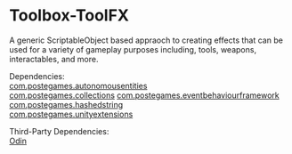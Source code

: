 # Toolbox-ToolFX
A generic ScriptableObject based appraoch to creating effects that can be used for a variety of gameplay purposes including, tools, weapons, interactables, and more.

Dependencies:  
[com.postegames.autonomousentities](https://github.com/Slugronaut/Toolbox-AutonomousEntities)  
[com.postegames.collections](https://github.com/Slugronaut/Toolbox-Collections) 
[com.postegames.eventbehaviourframework](https://github.com/Slugronaut/Toolbox-EventBehaviourFramework)  
[com.postegames.hashedstring](https://github.com/Slugronaut/Toolbox-HashedString)  
[com.postegames.unityextensions](https://github.com/Slugronaut/Toolbox-UnityExtensions)  

Third-Party Dependencies:  
[Odin](https://assetstore.unity.com/packages/tools/utilities/odin-inspector-and-serializer-89041)  
